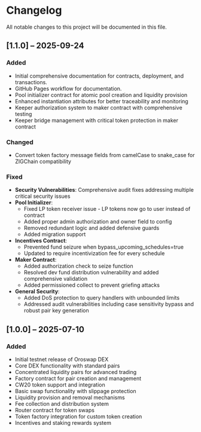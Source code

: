 # Changelog

All notable changes to this project will be documented in this file.

## [1.1.0] – 2025-09-24

### Added

- Initial comprehensive documentation for contracts, deployment, and transactions.
- GitHub Pages workflow for documentation.
- Pool initializer contract for atomic pool creation and liquidity provision
- Enhanced instantiation attributes for better traceability and monitoring
- Keeper authorization system to maker contract with comprehensive testing
- Keeper bridge management with critical token protection in maker contract

### Changed

- Convert token factory message fields from camelCase to snake_case for ZIGChain compatibility

### Fixed

- **Security Vulnerabilities**: Comprehensive audit fixes addressing multiple critical security issues
- **Pool Initializer**: 
  - Fixed LP token receiver issue - LP tokens now go to user instead of contract
  - Added proper admin authorization and owner field to config
  - Removed redundant logic and added defensive guards
  - Added migration support
- **Incentives Contract**:
  - Prevented fund seizure when bypass_upcoming_schedules=true
  - Updated to require incentivization fee for every schedule
- **Maker Contract**:
  - Added authorization check to seize function
  - Resolved dev fund distribution vulnerability and added comprehensive validation
  - Added permissioned collect to prevent griefing attacks
- **General Security**:
  - Added DoS protection to query handlers with unbounded limits
  - Addressed audit vulnerabilities including case sensitivity bypass and robust pair key generation

## [1.0.0] – 2025-07-10

### Added

- Initial testnet release of Oroswap DEX
- Core DEX functionality with standard pairs
- Concentrated liquidity pairs for advanced trading
- Factory contract for pair creation and management
- CW20 token support and integration
- Basic swap functionality with slippage protection
- Liquidity provision and removal mechanisms
- Fee collection and distribution system
- Router contract for token swaps
- Token factory integration for custom token creation
- Incentives and staking rewards system
